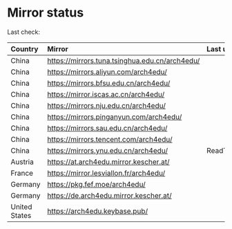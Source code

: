 <script src="./time.js"></script>
# Mirror status
Last check: <script type="text/javascript">localize(1667661780.7904522);</script>

|Country|Mirror|Last update|
|:------|:-----|:----------|
|China|https://mirrors.tuna.tsinghua.edu.cn/arch4edu/|<script type="text/javascript">localize(1667633312);</script>|
|China|https://mirrors.aliyun.com/arch4edu/|<script type="text/javascript">localize(1667544312);</script>|
|China|https://mirrors.bfsu.edu.cn/arch4edu/|<script type="text/javascript">localize(1667633312);</script>|
|China|https://mirror.iscas.ac.cn/arch4edu/|<script type="text/javascript">localize(1667633312);</script>|
|China|https://mirrors.nju.edu.cn/arch4edu/|<script type="text/javascript">localize(1667544312);</script>|
|China|https://mirrors.pinganyun.com/arch4edu/|<script type="text/javascript">localize(1667633312);</script>|
|China|https://mirrors.sau.edu.cn/arch4edu/|<script type="text/javascript">localize(1650446957);</script>|
|China|https://mirrors.tencent.com/arch4edu/|<script type="text/javascript">localize(1667587281);</script>|
|China|https://mirrors.ynu.edu.cn/arch4edu/|ReadTimeout|
|Austria|https://at.arch4edu.mirror.kescher.at/|<script type="text/javascript">localize(1667633312);</script>|
|France|https://mirror.lesviallon.fr/arch4edu/|<script type="text/javascript">localize(1667630335);</script>|
|Germany|https://pkg.fef.moe/arch4edu/|<script type="text/javascript">localize(1667633312);</script>|
|Germany|https://de.arch4edu.mirror.kescher.at/|<script type="text/javascript">localize(1667633312);</script>|
|United States|https://arch4edu.keybase.pub/|<script type="text/javascript">localize(1667587281);</script>|

<script src="./tablefilter/tablefilter.js"></script>
<script src="./table.js"></script>